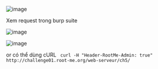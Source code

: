 ![image](https://github.com/nguyenngocdung18/RootMe/assets/134156226/04441655-1320-431c-9498-010d8a939a48)

Xem request trong burp suite

![image](https://github.com/nguyenngocdung18/RootMe/assets/134156226/703a01c5-45db-4a09-bb1c-6a5db5bcea93)

![image](https://github.com/nguyenngocdung18/RootMe/assets/134156226/6862b695-5f3a-4e82-b9df-c40607c09214)

or có thể dùng cURL 
``` curl -H "Header-RootMe-Admin: true" http://challenge01.root-me.org/web-serveur/ch5/```
